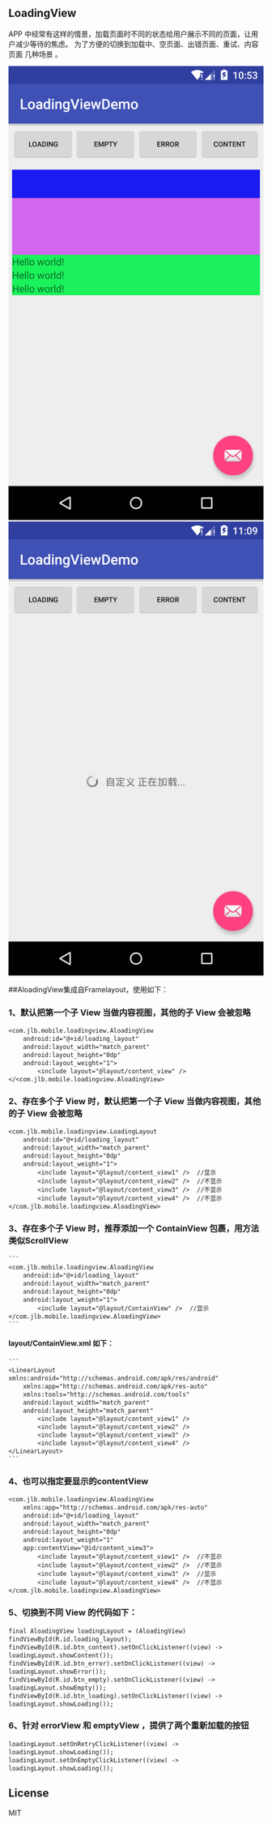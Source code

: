 ## LoadingView

APP 中经常有这样的情景，加载页面时不同的状态给用户展示不同的页面，让用户减少等待的焦虑。
为了方便的切换到加载中、空页面、出错页面、重试、内容页面 几种场景 。

![效果图](/screenshots/device-2015-12-26-115331.png)
![效果图](/screenshots/device-2015-12-26-120941.png)

##AloadingView集成自Framelayout，使用如下：


### 1、默认把第一个子 View 当做内容视图，其他的子 View 会被忽略

```
<com.jlb.mobile.loadingview.AloadingView
    android:id="@+id/loading_layout"
    android:layout_width="match_parent"
    android:layout_height="0dp"
    android:layout_weight="1">
        <include layout="@layout/content_view" />
</<com.jlb.mobile.loadingview.AloadingView>
```

### 2、存在多个子 View 时，默认把第一个子 View 当做内容视图，其他的子 View 会被忽略

```
<com.jlb.mobile.loadingview.LoadingLayout
    android:id="@+id/loading_layout"
    android:layout_width="match_parent"
    android:layout_height="0dp"
    android:layout_weight="1">
        <include layout="@layout/content_view1" />  //显示
        <include layout="@layout/content_view2" />  //不显示
        <include layout="@layout/content_view3" />  //不显示
        <include layout="@layout/content_view4" />  //不显示
</com.jlb.mobile.loadingview.AloadingView>
```

### 3、存在多个子 View 时，推荐添加一个 ContainView 包裹，用方法类似ScrollView

    ```
    <com.jlb.mobile.loadingview.AloadingView
        android:id="@+id/loading_layout"
        android:layout_width="match_parent"
        android:layout_height="0dp"
        android:layout_weight="1">
            <include layout="@layout/ContainView" />  //显示
    </com.jlb.mobile.loadingview.AloadingView>
    ```

#### layout/ContainView.xml 如下：

    ```
    <LinearLayout xmlns:android="http://schemas.android.com/apk/res/android"
        xmlns:app="http://schemas.android.com/apk/res-auto"
        xmlns:tools="http://schemas.android.com/tools"
        android:layout_width="match_parent"
        android:layout_height="match_parent"
            <include layout="@layout/content_view1" /> 
            <include layout="@layout/content_view2" />
            <include layout="@layout/content_view3" />
            <include layout="@layout/content_view4" />
    </LinearLayout>
    ```
### 4、也可以指定要显示的contentView  

```
<com.jlb.mobile.loadingview.AloadingView 
    xmlns:app="http://schemas.android.com/apk/res-auto"
    android:id="@+id/loading_layout"
    android:layout_width="match_parent"
    android:layout_height="0dp"
    android:layout_weight="1"
    app:contentView="@id/content_view3">
        <include layout="@layout/content_view1" />  //不显示
        <include layout="@layout/content_view2" />  //不显示
        <include layout="@layout/content_view3" />  //显示
        <include layout="@layout/content_view4" />  //不显示
</com.jlb.mobile.loadingview.AloadingView>
```

### 5、切换到不同 View 的代码如下：

```
final AloadingView loadingLayout = (AloadingView) findViewById(R.id.loading_layout);
findViewById(R.id.btn_content).setOnClickListener((view) -> loadingLayout.showContent());
findViewById(R.id.btn_error).setOnClickListener((view) -> loadingLayout.showError());
findViewById(R.id.btn_empty).setOnClickListener((view) -> loadingLayout.showEmpty());
findViewById(R.id.btn_loading).setOnClickListener((view) -> loadingLayout.showLoading());
```

### 6、针对 errorView 和 emptyView ，提供了两个重新加载的按钮

```
loadingLayout.setOnRetryClickListener((view) -> loadingLayout.showLoading());
loadingLayout.setOnEmptyClickListener((view) -> loadingLayout.showLoading());
```


## License

MIT
